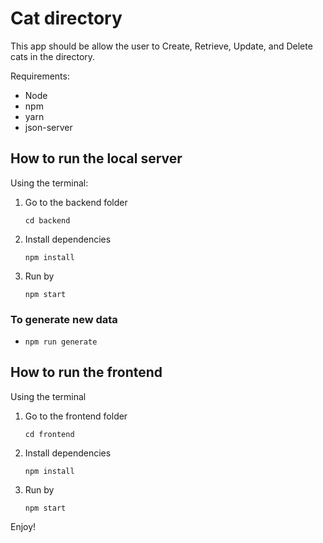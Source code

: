 
# Cat directory

This app should be allow the user to Create, Retrieve, Update, and Delete cats in the directory.

Requirements:
- Node
- npm
- yarn
- json-server

## How to run the local server
Using the terminal:

1. Go to the backend folder

    `cd backend`

2. Install dependencies

    `npm install`

3. Run by

    `npm start`

### To generate new data
- `npm run generate` 


## How to run the frontend
Using the terminal

1. Go to the frontend folder

    `cd frontend`

2. Install dependencies

    `npm install`

3. Run by

    `npm start`
    

Enjoy!
